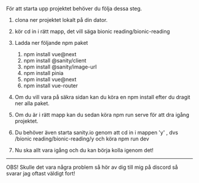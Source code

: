 För att starta upp projektet behöver du följa dessa steg.

1. clona ner projektet lokalt på din dator.

2. kör cd in i rätt mapp, det vill säga bionic reading/bionic-reading
3. Ladda ner följande npm paket

   1. npm install vue@next
   2. npm install @sanity/client
   3. npm install @sanity/image-url
   4. npm install pinia
   5. npm install vue@next
   6. npm install vue-router

4. Om du vill vara på säkra sidan kan du köra en npm install efter du dragit ner alla paket.

5. Om du är i rätt mapp kan du sedan köra npm run serve för att dra igång projektet.

6. Du behöver även starta sanity.io genom att cd in i mappen 'y'
   , dvs /bionic reading/bionic-reading/y och köra npm run dev

7. Nu ska allt vara igång och du kan börja kolla igenom det!

---

OBS! Skulle det vara några problem så hör av dig till mig på discord så svarar jag oftast väldigt fort!
